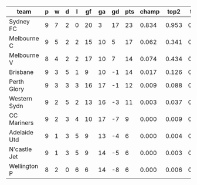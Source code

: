 |     team     | p | w | d | l | gf | ga | gd | pts | champ | top2  | top3  | top4  |  5-7  | bot4  | bot3  | bot2  |
|--------------|---|---|---|---|----|----|----|-----|-------|-------|-------|-------|-------|-------|-------|-------|
| Sydney FC    | 9 | 7 | 2 | 0 | 20 |  3 | 17 |  23 | 0.834 | 0.953 | 0.987 | 0.997 | 0.003 | 0.000 | 0.000 | 0.000|
| Melbourne C  | 9 | 5 | 2 | 2 | 15 | 10 |  5 |  17 | 0.062 | 0.341 | 0.612 | 0.786 | 0.189 | 0.054 | 0.025 | 0.009|
| Melbourne V  | 8 | 4 | 2 | 2 | 17 | 10 |  7 |  14 | 0.074 | 0.434 | 0.678 | 0.828 | 0.158 | 0.034 | 0.013 | 0.004|
| Brisbane     | 9 | 3 | 5 | 1 |  9 | 10 | -1 |  14 | 0.017 | 0.126 | 0.303 | 0.526 | 0.386 | 0.169 | 0.088 | 0.036|
| Perth Glory  | 9 | 3 | 3 | 3 | 16 | 17 | -1 |  12 | 0.009 | 0.088 | 0.223 | 0.404 | 0.454 | 0.253 | 0.142 | 0.065|
| Western Sydn | 9 | 2 | 5 | 2 | 13 | 16 | -3 |  11 | 0.003 | 0.037 | 0.108 | 0.226 | 0.516 | 0.417 | 0.259 | 0.138|
| CC Mariners  | 9 | 2 | 3 | 4 | 10 | 17 | -7 |   9 | 0.000 | 0.009 | 0.031 | 0.077 | 0.370 | 0.724 | 0.554 | 0.367|
| Adelaide Utd | 9 | 1 | 3 | 5 |  9 | 13 | -4 |   6 | 0.000 | 0.004 | 0.017 | 0.045 | 0.289 | 0.808 | 0.666 | 0.487|
| N'castle Jet | 9 | 1 | 3 | 5 |  9 | 14 | -5 |   6 | 0.000 | 0.003 | 0.016 | 0.043 | 0.295 | 0.800 | 0.661 | 0.483|
| Wellington P | 8 | 2 | 0 | 6 |  6 | 14 | -8 |   6 | 0.000 | 0.006 | 0.027 | 0.070 | 0.340 | 0.740 | 0.591 | 0.411|
